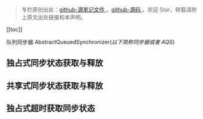 > 专栏原创出处：[github-源笔记文件 ](https://github.com/GourdErwa/review-notes/tree/master/language/java-concurrency) ，[github-源码 ](https://github.com/GourdErwa/java-advanced/tree/master/java-concurrency)，欢迎 Star，转载请附上原文出处链接和本声明。

[[toc]]

队列同步器 AbstractQueuedSynchronizer(*以下简称同步器或者 AQS*)

## 独占式同步状态获取与释放

## 共享式同步状态获取与释放

## 独占式超时获取同步状态


